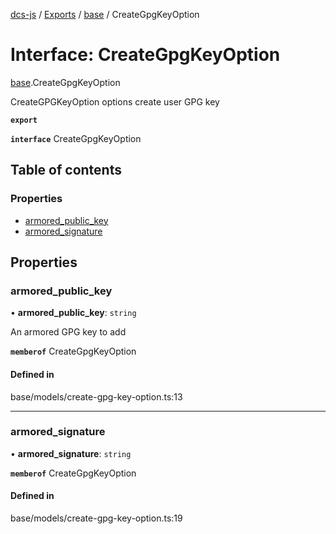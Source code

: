 [dcs-js](../README.md) / [Exports](../modules.md) / [base](../modules/base.md) / CreateGpgKeyOption

# Interface: CreateGpgKeyOption

[base](../modules/base.md).CreateGpgKeyOption

CreateGPGKeyOption options create user GPG key

**`export`**

**`interface`** CreateGpgKeyOption

## Table of contents

### Properties

- [armored\_public\_key](base.CreateGpgKeyOption.md#armored_public_key)
- [armored\_signature](base.CreateGpgKeyOption.md#armored_signature)

## Properties

### <a id="armored_public_key" name="armored_public_key"></a> armored\_public\_key

• **armored\_public\_key**: `string`

An armored GPG key to add

**`memberof`** CreateGpgKeyOption

#### Defined in

base/models/create-gpg-key-option.ts:13

___

### <a id="armored_signature" name="armored_signature"></a> armored\_signature

• **armored\_signature**: `string`

**`memberof`** CreateGpgKeyOption

#### Defined in

base/models/create-gpg-key-option.ts:19
